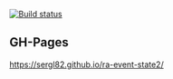 [![Build status](https://ci.appveyor.com/api/projects/status/ov0c5yya9gceudtv?svg=true)](https://ci.appveyor.com/project/Sergl82/ra-event-state2)

## GH-Pages
https://sergl82.github.io/ra-event-state2/